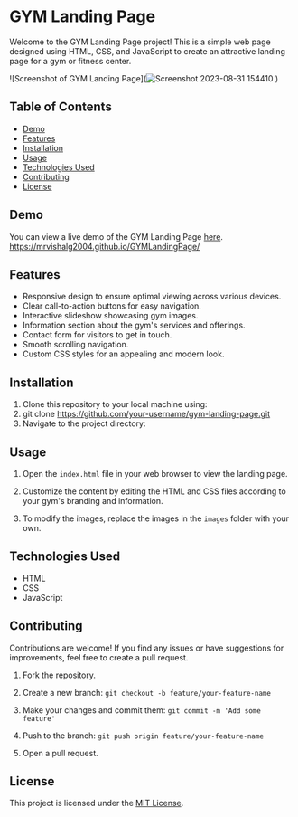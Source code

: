 # GYM Landing Page

Welcome to the GYM Landing Page project! This is a simple web page designed using HTML, CSS, and JavaScript to create an attractive landing page for a gym or fitness center.

![Screenshot of GYM Landing Page](![Screenshot 2023-08-31 154410](https://github.com/mrvishalg2004/GYMLandingPage/assets/135511723/1bc6d41e-6c63-44b2-b89b-4e405a0876c1)
)

## Table of Contents

- [Demo](#demo)
- [Features](#features)
- [Installation](#installation)
- [Usage](#usage)
- [Technologies Used](#technologies-used)
- [Contributing](#contributing)
- [License](#license)

## Demo

You can view a live demo of the GYM Landing Page [here](https://mrvishalg2004.github.io/GYMLandingPage/).
https://mrvishalg2004.github.io/GYMLandingPage/

## Features

- Responsive design to ensure optimal viewing across various devices.
- Clear call-to-action buttons for easy navigation.
- Interactive slideshow showcasing gym images.
- Information section about the gym's services and offerings.
- Contact form for visitors to get in touch.
- Smooth scrolling navigation.
- Custom CSS styles for an appealing and modern look.

## Installation

1. Clone this repository to your local machine using:
2. git clone https://github.com/your-username/gym-landing-page.git
3. Navigate to the project directory:


## Usage

1. Open the `index.html` file in your web browser to view the landing page.

2. Customize the content by editing the HTML and CSS files according to your gym's branding and information.

3. To modify the images, replace the images in the `images` folder with your own.

## Technologies Used

- HTML
- CSS
- JavaScript

## Contributing

Contributions are welcome! If you find any issues or have suggestions for improvements, feel free to create a pull request.

1. Fork the repository.

2. Create a new branch: `git checkout -b feature/your-feature-name`

3. Make your changes and commit them: `git commit -m 'Add some feature'`

4. Push to the branch: `git push origin feature/your-feature-name`

5. Open a pull request.

## License

This project is licensed under the [MIT License](LICENSE).





